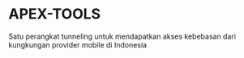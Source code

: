 APEX-TOOLS
==========

Satu perangkat tunneling untuk mendapatkan akses kebebasan dari kungkungan provider mobile di Indonesia
